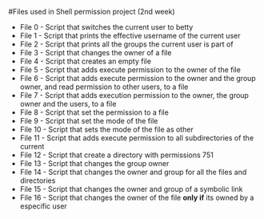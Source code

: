 #Files used in Shell permission project (2nd week)

- File 0 - Script that switches the current user to betty
- File 1 - Script that prints the effective username of the current user
- File 2 - Script that prints all the groups the current user is part of
- File 3 - Script that changes the owner of a file
- File 4 - Script that creates an empty file
- File 5 - Script that adds execute permission to the owner of the file
- File 6 - Script that adds execute permission to the owner and the group owner, and read permission to other users, to a file
- File 7 - Script that adds execution permission to the owner, the group owner and the users, to a file
- File 8 - Script that set the permission to a file
- File 9 - Script that set the mode of the file
- File 10 - Script that sets the mode of the file as other
- File 11 - Script that adds execute permission to all subdirectories of the current
- File 12 - Script that create a directory with permissions 751
- File 13 - Script that changes the group owner
- File 14 - Script that changes the owner and group for all the files and directories
- File 15 - Script that changes the owner and group of a symbolic link 
- File 16 - Script that changes the owner of the file **only if** its owned by a especific user
